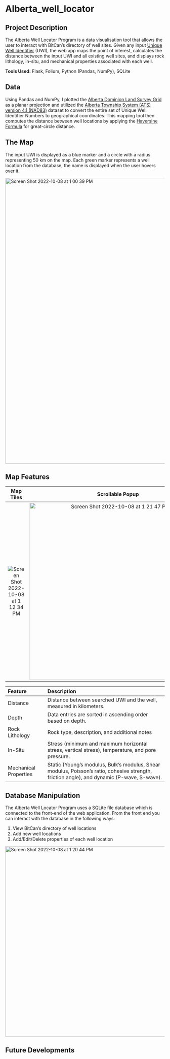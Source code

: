 # Alberta_well_locator

## Project Description
The Alberta Well Locator Program is a data visualisation tool that allows the user to interact with BitCan’s directory of well sites. Given any input [Unique Well Identifier](https://www.rigworker.com/well/appendix-unique-well-identifier.html) (UWI), the web app maps the point of interest, calculates the distance between the input UWI and all existing well sites, and displays rock lithology, in-situ, and mechanical properties associated with each well.

**Tools Used:** Flask, Folium, Python (Pandas, NumPy), SQLite

## Data
Using Pandas and NumPy, I plotted the [Alberta Dominion Land Survey Grid](https://chinookpetroleum.com/alberta-township-system/) as a planar projection and utilized the [Alberta Township System (ATS) version 4.1 (NAD83)](https://open.alberta.ca/opendata/property-alberta-township-system-ats) dataset to convert the entire set of Unique Well Identifier Numbers to geographical coordinates. This mapping tool then computes the distance between well locations by applying the [Haversine Formula](https://www.geeksforgeeks.org/haversine-formula-to-find-distance-between-two-points-on-a-sphere/) for great-circle distance. 


## The Map
The input UWI is displayed as a blue marker and a circle with a radius representing 50 km on the map. Each green marker represents a well location from the database, the name is displayed when the user hovers over it.

<img width="900" alt="Screen Shot 2022-10-08 at 1 00 39 PM" src="https://user-images.githubusercontent.com/105069660/194726200-ab1a18fe-36db-47f8-ae84-11f874604b73.png">

## Map Features
Map Tiles            |  Scrollable Popup
:-------------------------:|:-------------------------:
![Screen Shot 2022-10-08 at 1 12 34 PM](https://user-images.githubusercontent.com/105069660/194726245-01260241-30ec-4fc1-bf81-6f839bb6b15c.png  ) |  <img width="558" alt="Screen Shot 2022-10-08 at 1 21 47 PM" src="https://user-images.githubusercontent.com/105069660/194726548-11512bbe-1593-46d2-857b-dc1870625048.png">

| Feature  | Description |
| :--------------------- | :------------- |
| Distance               | Distance between searched UWI and the well, measured in kilometers.|
| Depth                  | Data entries are sorted in ascending order based on depth.|
| Rock Lithology         | Rock type, description, and additional notes |
| In-Situ                | Stress (minimum and maximum horizontal stress, vertical stress), temperature, and pore pressure.|
| Mechanical Properties  | Static (Young’s modulus, Bulk’s modulus, Shear modulus, Poisson’s ratio, cohesive strength, friction angle), and dynamic (P-wave, S-wave).|

## Database Manipulation

The Alberta Well Locator Program uses a SQLite file database which is connected to the front-end of the web application. From the front end you can interact with the database in the following ways:

1.	View BitCan’s directory of well locations
2.	Add new well locations
3.	Add/Edit/Delete properties of each well location

<img width="600" alt="Screen Shot 2022-10-08 at 1 20 44 PM" src="https://user-images.githubusercontent.com/105069660/194726516-34a14c1f-6a3f-484d-980a-d862f0898fc5.png">

## Future Developments
